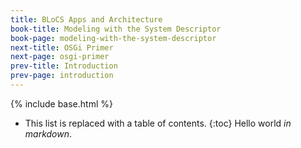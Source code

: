 ```yaml
---
title: BLoCS Apps and Architecture
book-title: Modeling with the System Descriptor
book-page: modeling-with-the-system-descriptor
next-title: OSGi Primer 
next-page: osgi-primer
prev-title: Introduction
prev-page: introduction
---
```

{% include base.html %}
* This list is replaced with a table of contents.
{:toc}
Hello world *in markdown*.